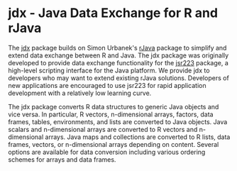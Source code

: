 # jdx - Java Data Exchange for R and rJava

The [jdx](https://cran.r-project.org/package=jdx) package builds on Simon Urbanek's [rJava](https://cran.r-project.org/package=rJava) package to simplify and extend data exchange between R and Java. The jdx package was originally developed to provide data exchange functionality for the [jsr223](https://cran.r-project.org/package=jsr223) package, a high-level scripting interface for the Java platform. We provide jdx to developers who may want to extend existing rJava solutions. Developers of new applications are encouraged to use jsr223 for rapid application development with a relatively low learning curve.

The jdx package converts R data structures to generic Java objects and vice versa. In particular, R vectors, n-dimensional arrays, factors, data frames, tables, environments, and lists are converted to Java objects. Java scalars and n-dimensional arrays are converted to R vectors and n-dimensional arrays. Java maps and collections are converted to R lists, data frames, vectors, or n-dimensional arrays depending on content. Several options are available for data conversion including various ordering schemes for arrays and data frames.

